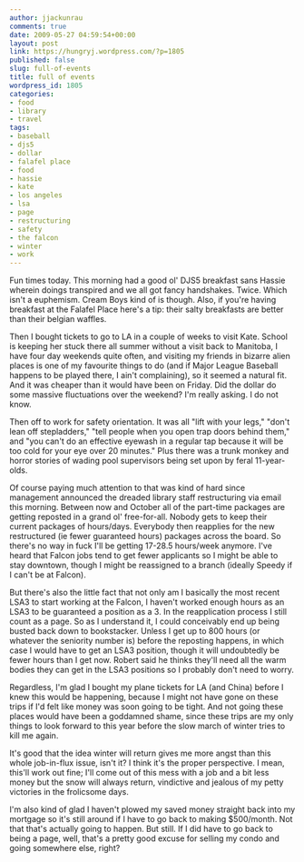 ```yaml
---
author: jjackunrau
comments: true
date: 2009-05-27 04:59:54+00:00
layout: post
link: https://hungryj.wordpress.com/?p=1805
published: false
slug: full-of-events
title: full of events
wordpress_id: 1805
categories:
- food
- library
- travel
tags:
- baseball
- djs5
- dollar
- falafel place
- food
- hassie
- kate
- los angeles
- lsa
- page
- restructuring
- safety
- the falcon
- winter
- work
---
```


Fun times today. This morning had a good ol' DJS5 breakfast sans Hassie wherein doings transpired and we all got fancy handshakes. Twice. Which isn't a euphemism. Cream Boys kind of is though. Also, if you're having breakfast at the Falafel Place here's a tip: their salty breakfasts are better than their belgian waffles.

Then I bought tickets to go to LA in a couple of weeks to visit Kate. School is keeping her stuck there all summer without a visit back to Manitoba, I have four day weekends quite often, and visiting my friends in bizarre alien places is one of my favourite things to do (and if Major League Baseball happens to be played there, I ain't complaining), so it seemed a natural fit. And it was cheaper than it would have been on Friday. Did the dollar do some massive fluctuations over the weekend? I'm really asking. I do not know.

Then off to work for safety orientation. It was all "lift with your legs," "don't lean off stepladders," "tell people when you open trap doors behind them," and "you can't do an effective eyewash in a regular tap because it will be too cold for your eye over 20 minutes." Plus there was a trunk monkey and horror stories of wading pool supervisors being set upon by feral 11-year-olds.

Of course paying much attention to that was kind of hard since management announced the dreaded library staff restructuring via email this morning. Between now and October all of the part-time packages are getting reposted in a grand ol' free-for-all. Nobody gets to keep their current packages of hours/days. Everybody then reapplies for the new restructured (ie fewer guaranteed hours) packages across the board. So there's no way in fuck I'll be getting 17-28.5 hours/week anymore. I've heard that Falcon jobs tend to get fewer applicants so I might be able to stay downtown, though I might be reassigned to a branch (ideally Speedy if I can't be at Falcon). 

But there's also the little fact that not only am I basically the most recent LSA3 to start working at the Falcon, I haven't worked enough hours as an LSA3 to be guaranteed a position as a 3. In the reapplication process I still count as a page. So as I understand it, I could conceivably end up being busted back down to bookstacker. Unless I get up to 800 hours (or whatever the seniority number is) before the reposting happens, in which case I would have to get an LSA3 position, though it will undoubtedly be fewer hours than I get now. Robert said he thinks they'll need all the warm bodies they can get in the LSA3 positions so I probably don't need to worry. 

Regardless, I'm glad I bought my plane tickets for LA (and China) before I knew this would be happening, because I might not have gone on these trips if I'd felt like money was soon going to be tight. And not going these places would have been a goddamned shame, since these trips are my only things to look forward to this year before the slow march of winter tries to kill me again. 

It's good that the idea winter will return gives me more angst than this whole job-in-flux issue, isn't it? I think it's the proper perspective. I mean, this'll work out fine; I'll come out of this mess with a job and a bit less money but the snow will always return, vindictive and jealous of my petty victories in the frolicsome days.

I'm also kind of glad I haven't plowed my saved money straight back into my mortgage so it's still around if I have to go back to making $500/month. Not that that's actually going to happen. But still. If I did have to go back to being a page, well, that's a pretty good excuse for selling my condo and going somewhere else, right?
